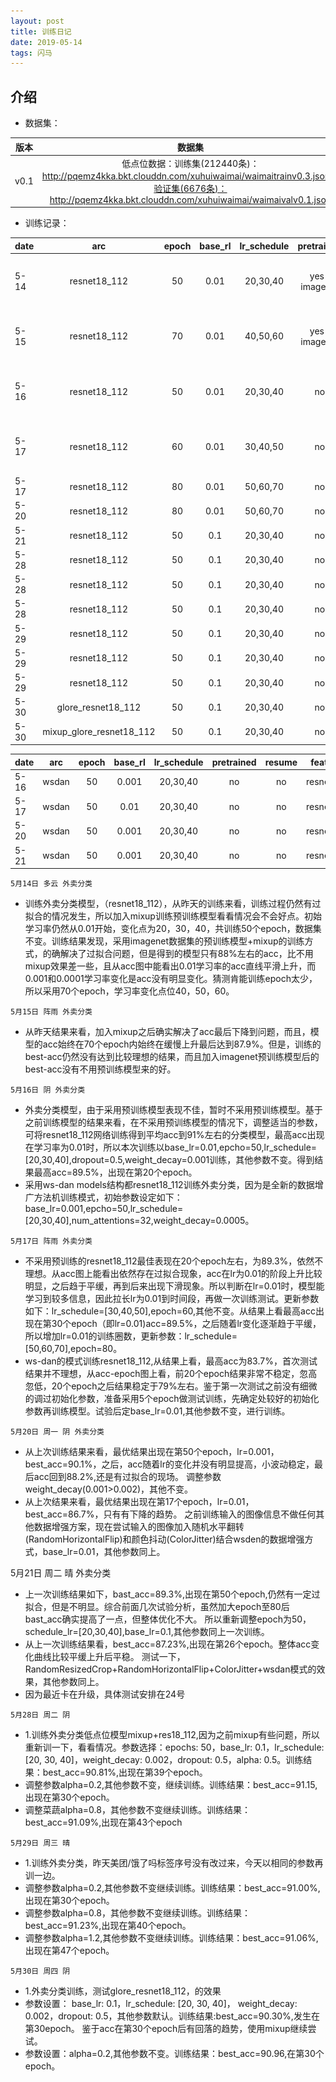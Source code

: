 ```yaml
---
layout: post
title: 训练日记
date: 2019-05-14
tags: 闪马
---
```


## 介绍
* 数据集：

| 版本 | 数据集 |
|-----|:-------:|
| v0.1 | 低点位数据：训练集(212440条)：http://pqemz4kka.bkt.clouddn.com/xuhuiwaimai/waimaitrainv0.3.json；验证集(6676条)：http://pqemz4kka.bkt.clouddn.com/xuhuiwaimai/waimaivalv0.1.json |

* 训练记录：

|date|arc|epoch|base_rl|lr_schedule|pretrained|resume|dropout|weight_decay|mixup|mixup/alpha|bast/acc/eval|acc/map|
|--|:--:|:--:|:--:|:--:|:--:|:--:|:--:|:--:|:--:|:--:|:--:|:--:|
|5-14|resnet18_112|50|0.01|20,30,40|yes-imagenet|no|0.5|0.0001|yes|0.5|87.8%|<img src="/images/posts/trainnote/mixup+pre(50+0.01)5-14(1).png" height="80" width="100">|
|5-15|resnet18_112|70|0.01|40,50,60|yes-imagenet|no|0.5|0.0001|yes|0.5|87.9%|<img src="/images/posts/trainnote/mixup+pre(70+0.01)5-15(2).png" height="80" width="100">|
|5-16|resnet18_112|50|0.01|20,30,40|no|no|0.5|0.001|no|/|89.5%|<img src="/images/posts/trainnote/nopre(50-0.01)5-16(1).png" height="80" width="100">|
|5-17|resnet18_112|60|0.01|30,40,50|no|no|0.5|0.001|no|/|89.5%|<img src="/images/posts/trainnote/nopre(60+0.01)5-17(1).png" height="80" width="100">|
|5-17|resnet18_112|80|0.01|50,60,70|no|no|0.5|0.001|no|/|90.1%||
|5-20|resnet18_112|80|0.01|50,60,70|no|no|0.5|0.002|no|/|89.3%||
|5-21|resnet18_112|50|0.1|20,30,40|no|no|0.5|0.002|no|/|/||
|5-28|resnet18_112|50|0.1|20,30,40|no|no|0.5|0.002|yes|0.5|90.81%||
|5-28|resnet18_112|50|0.1|20,30,40|no|no|0.5|0.002|yes|0.2|91.15%||
|5-28|resnet18_112|50|0.1|20,30,40|no|no|0.5|0.002|yes|0.8|91.03%||
|5-29|resnet18_112|50|0.1|20,30,40|no|no|0.5|0.002|yes|0.2|90.00%||
|5-29|resnet18_112|50|0.1|20,30,40|no|no|0.5|0.002|yes|0.8|91.23%||
|5-29|resnet18_112|50|0.1|20,30,40|no|no|0.5|0.002|yes|1.2|91.06%||
|5-30|glore_resnet18_112|50|0.1|20,30,40|no|no|0.5|0.002|no|/|90.30%||
|5-30|mixup_glore_resnet18_112|50|0.1|20,30,40|no|no|0.5|0.002|yes|0.2|90.96%||



|date|arc|epoch|base_rl|lr_schedule|pretrained|resume|feature_net|weight_decay|num_attentions|bast/acc/eval|remork|
|--|:--:|:--:|:--:|:--:|:--:|:--:|:--:|:--:|:--:|:--:|:--:|
|5-16|wsdan|50|0.001|20,30,40|no|no|resnet18_112|0.0005|32|83.7%||
|5-17|wsdan|50|0.01|20,30,40|no|no|resnet18_112|0.0005|32|86.7%||
|5-20|wsdan|50|0.001|20,30,40|no|no|resnet18_112|0.0005|32|87.2%|RandomHorizontalFlip+ColorJitter|
|5-21|wsdan|50|0.001|20,30,40|no|no|resnet18_112|0.0005|32|/|RandomResizedCrop+RandomHorizontalFlip+ColorJitter|



`5月14日 多云 外卖分类`
* 训练外卖分类模型，（resnet18_112），从昨天的训练来看，训练过程仍然有过拟合的情况发生，所以加入mixup训练预训练模型看看情况会不会好点。初始学习率仍然从0.01开始，变化点为20，30，40，共训练50个epoch，数据集不变。训练结果发现，采用imagenet数据集的预训练模型+mixup的训练方式，的确解决了过拟合问题，但是得到的模型只有88%左右的acc，比不用mixup效果差一些，且从acc图中能看出0.01学习率的acc直线平滑上升，而0.001和0.0001学习率变化是acc没有明显变化。猜测肯能训练epoch太少，所以采用70个epoch，学习率变化点位40，50，60。

`5月15日 阵雨 外卖分类`
* 从昨天结果来看，加入mixup之后确实解决了acc最后下降到问题，而且，模型的acc始终在70个epoch内始终在缓慢上升最后达到87.9%。但是，训练的best-acc仍然没有达到比较理想的结果，而且加入imagenet预训练模型后的best-acc没有不用预训练模型来的好。

`5月16日 阴 外卖分类`
* 外卖分类模型，由于采用预训练模型表现不佳，暂时不采用预训练模型。基于之前训练模型的结果来看，在不采用预训练模型的情况下，调整适当的参数，可将resnet18_112网络训练得到平均acc到91%左右的分类模型，最高acc出现在学习率为0.01时，所以本次训练以base_lr=0.01,epcho=50,lr_schedule=[20,30,40],dropout=0.5,weight_decay=0.001训练，其他参数不变。得到结果最高acc=89.5%，出现在第20个epoch。
* 采用ws-dan models结构都resnet18_112训练外卖分类，因为是全新的数据增广方法机训练模式，初始参数设定如下：base_lr=0.001,epcho=50,lr_schedule=[20,30,40],num_attentions=32,weight_decay=0.0005。

`5月17日 阵雨 外卖分类`
* 不采用预训练的resnet18_112最佳表现在20个epoch左右，为89.3%，依然不理想。从acc图上能看出依然存在过拟合现象，acc在lr为0.01的阶段上升比较明显，之后趋于平缓，再到后来出现下滑现象。所以判断在lr=0.01时，模型能学习到较多信息，因此拉长lr为0.01到时间段，再做一次训练测试。更新参数如下：lr_schedule=[30,40,50],epoch=60,其他不变。从结果上看最高acc出现在第30个epoch（即lr=0.01)acc=89.5%，之后随着lr变化逐渐趋于平缓，所以增加lr=0.01的训练圈数，更新参数：lr_schedule=[50,60,70],epoch=80。
* ws-dan的模式训练resnet18_112,从结果上看，最高acc为83.7%，首次测试结果并不理想，从acc-epoch图上看，前20个epoch结果非常不稳定，忽高忽低，20个epoch之后结果稳定于79%左右。鉴于第一次测试之前没有细微的调过初始化参数，准备采用5个epoch做测试训练，先确定处较好的初始化参数再训练模型。试验后定base_lr=0.01,其他参数不变，进行训练。

`5月20日 周一 阴 外卖分类`
* 从上次训练结果来看，最优结果出现在第50个epoch，lr=0.001，best_acc=90.1%，之后，acc随着lr的变化并没有明显提高，小波动稳定，最后acc回到88.2%,还是有过拟合的现场。
调整参数weight_decay(0.001>0.002)，其他不变。
* 从上次结果来看，最优结果出现在第17个epoch，lr=0.01，best_acc=86.7%，只有有下降的趋势。
之前训练输入的图像信息不做任何其他数据增强方案，现在尝试输入的图像加入随机水平翻转(RandomHorizontalFlip)和颜色抖动(ColorJitter)结合wsden的数据增强方式，base_lr=0.01，其他参数同上。

5月21日 周二 晴 外卖分类
* 上一次训练结果如下，bast_acc=89.3%,出现在第50个epoch,仍然有一定过拟合，但是不明显。综合前面几次试验分析，虽然加大epoch至80后bast_acc确实提高了一点，但整体优化不大。
所以重新调整epoch为50，schedule_lr=[20,30,40],base_lr=0.1,其他参数同上一次训练。
* 从上一次训练结果看，best_acc=87.23%,出现在第26个epoch。整体acc变化曲线比较平缓上升后平稳。
测试一下，RandomResizedCrop+RandomHorizontalFlip+ColorJitter+wsdan模式的效果，其他参数同上。
* 因为最近卡在升级，具体测试安排在24号

`5月28日 周二 阴`
* 1.训练外卖分类低点位模型mixup+res18_112,因为之前mixup有些问题，所以重新训一下，看看情况。参数选择：epochs: 50，base_lr: 0.1，lr_schedule: [20, 30, 40]，weight_decay: 0.002，dropout: 0.5，alpha: 0.5。训练结果：best_acc=90.81%,出现在第39个epoch。
* 调整参数alpha=0.2,其他参数不变，继续训练。训练结果：best_acc=91.15, 出现在第30个epoch。
* 调整菜蔬alpha=0.8，其他参数不变继续训练。训练结果：best_acc=91.09%,出现在第43个epoch

`5月29日 周三 晴`
* 1.训练外卖分类，昨天美团/饿了吗标签序号没有改过来，今天以相同的参数再训一边。
*	调整参数alpha=0.2,其他参数不变继续训练。训练结果：best_acc=91.00%,出现在第30个epoch。
*	调整参数alpha=0.8，其他参数不变继续训练。训练结果：best_acc=91.23%,出现在第40个epoch。
*	调整参数alpha=1.2,其他参数不变继续训练。训练结果：best_acc=91.06%,出现在第47个epoch。

`5月30日 周四 阴`
* 1.外卖分类训练，测试glore_resnet18_112，的效果
*	参数设置： base_lr: 0.1，lr_schedule: [20, 30, 40]， weight_decay: 0.002，dropout: 0.5，其他参数默认。训练结果:best_acc=90.30%,发生在第30epoch。
鉴于acc在第30个epoch后有回落的趋势，使用mixup继续尝试。
*	参数设置：alpha=0.2,其他参数不变。训练结果：best_acc=90.96,在第30个epoch。


